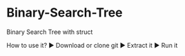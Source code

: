 # Binary-Search-Tree
Binary Search Tree with struct

How to use it?
▶ Download or clone git
▶ Extract it
▶ Run it
